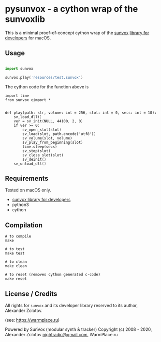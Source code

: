 # pysunvox - a cython wrap of the sunvoxlib

This is a minimal proof-of-concept cython wrap of the [sunvox](https://warmplace.ru/soft/sunvox/) [library for developers](https://warmplace.ru/soft/sunvox/sunvox_lib.php) for macOS.


## Usage
```python

import sunvox

sunvox.play('resources/test.sunvox')

```

The cython code for the function above is


```cython
import time
from sunvox cimport *


def play(path: str, volume: int = 256, slot: int = 0, secs: int = 10):
    sv_load_dll()
    ver = sv_init(NULL, 44100, 2, 0)
    if ver >= 0:
        sv_open_slot(slot)
        sv_load(slot, path.encode('utf8'))
        sv_volume(slot, volume)
        sv_play_from_beginning(slot)
        time.sleep(secs)
        sv_stop(slot)
        sv_close_slot(slot)
        sv_deinit()
    sv_unload_dll()
```




## Requirements

Tested on macOS only.

- [sunvox library for developers](https://warmplace.ru/soft/sunvox/sunvox_lib.php)
- python3
- cython


## Compilation

```base
# to compile
make

# to test
make test

# to clean
make clean

# to reset (removes cython generated c-code)
make reset

```


## License / Credits
All rights for `sunvox` and its developer library reserved to its author, Alexander Zolotov. 

(see: https://warmplace.ru)

Powered by SunVox (modular synth & tracker)
Copyright (c) 2008 - 2020, Alexander Zolotov <nightradio@gmail.com>, WarmPlace.ru

